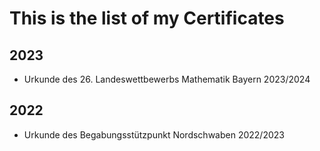 # This is the list of my Certificates

## 2023

- Urkunde des 26. Landeswettbewerbs Mathematik Bayern 2023/2024

## 2022

- Urkunde des Begabungsstützpunkt Nordschwaben 2022/2023

